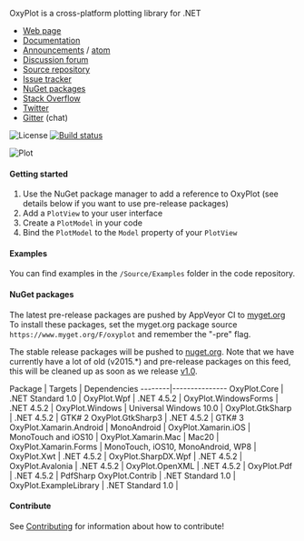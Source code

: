 OxyPlot is a cross-platform plotting library for .NET

- [Web page](http://oxyplot.org)  
- [Documentation](http://docs.oxyplot.org/)
- [Announcements](http://oxyplot.org/announcements) / [atom](http://oxyplot.org/atom.xml)
- [Discussion forum](http://discussion.oxyplot.org)
- [Source repository](http://github.com/oxyplot/oxyplot)
- [Issue tracker](http://github.com/oxyplot/oxyplot/issues)
- [NuGet packages](http://www.nuget.org/packages?q=oxyplot)
- [Stack Overflow](http://stackoverflow.com/questions/tagged/oxyplot)
- [Twitter](https://twitter.com/hashtag/oxyplot)
- [Gitter](https://gitter.im/oxyplot/oxyplot) (chat)

![License](https://img.shields.io/badge/license-MIT-red.svg)
[![Build status](https://img.shields.io/appveyor/ci/objorke/oxyplot/develop.svg)](https://ci.appveyor.com/project/objorke/oxyplot)

![Plot](http://oxyplot.org/public/images/normal-distributions.png)

#### Getting started

1. Use the NuGet package manager to add a reference to OxyPlot (see details below if you want to use pre-release packages)
2. Add a `PlotView` to your user interface
3. Create a `PlotModel` in your code
4. Bind the `PlotModel` to the `Model` property of your `PlotView`

#### Examples

You can find examples in the `/Source/Examples` folder in the code repository.

#### NuGet packages

The latest pre-release packages are pushed by AppVeyor CI to [myget.org](https://www.myget.org/)
To install these packages, set the myget.org package source `https://www.myget.org/F/oxyplot` and remember the "-pre" flag. 

The stable release packages will be pushed to [nuget.org](https://www.nuget.org/packages?q=oxyplot).
Note that we have currently have a lot of old (v2015.*) and pre-release packages on this feed, this will be cleaned up as soon as we release [v1.0](https://github.com/oxyplot/oxyplot/milestones/v1.0).

Package | Targets | Dependencies
--------|---------------
OxyPlot.Core | .NET Standard 1.0 |
OxyPlot.Wpf | .NET 4.5.2 |
OxyPlot.WindowsForms | .NET 4.5.2 |
OxyPlot.Windows | Universal Windows 10.0 |
OxyPlot.GtkSharp | .NET 4.5.2 | GTK# 2
OxyPlot.GtkSharp3 | .NET 4.5.2 | GTK# 3
OxyPlot.Xamarin.Android | MonoAndroid |
OxyPlot.Xamarin.iOS | MonoTouch and iOS10 |
OxyPlot.Xamarin.Mac | Mac20 |
OxyPlot.Xamarin.Forms | MonoTouch, iOS10, MonoAndroid, WP8 |
OxyPlot.Xwt | .NET 4.5.2 |
OxyPlot.SharpDX.Wpf | .NET 4.5.2 |
OxyPlot.Avalonia | .NET 4.5.2 |
OxyPlot.OpenXML | .NET 4.5.2 |
OxyPlot.Pdf | .NET 4.5.2 | PdfSharp
OxyPlot.Contrib | .NET Standard 1.0 | 
OxyPlot.ExampleLibrary | .NET Standard 1.0 |

#### Contribute

See [Contributing](.github/CONTRIBUTING.md) for information about how to contribute!
